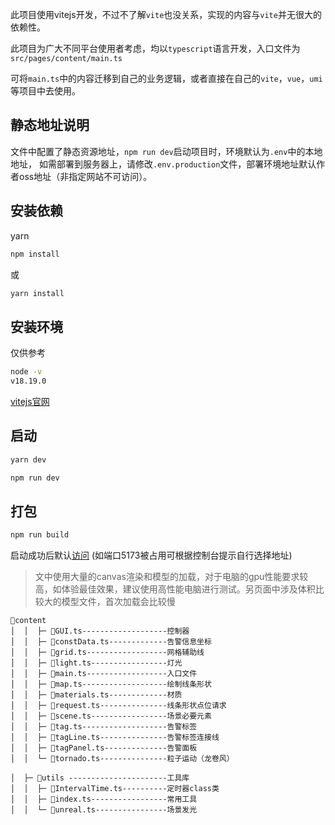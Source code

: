 
此项目使用vitejs开发，不过不了解`vite`也没关系，实现的内容与`vite`并无很大的依赖性。

此项目为广大不同平台使用者考虑，均以`typescript`语言开发，入口文件为`src/pages/content/main.ts`

可将`main.ts`中的内容迁移到自己的业务逻辑，或者直接在自己的`vite`，`vue`，`umi`等项目中去使用。

## 静态地址说明

文件中配置了静态资源地址，`npm run dev`启动项目时，环境默认为`.env`中的本地地址，
如需部署到服务器上，请修改`.env.production`文件，部署环境地址默认作者oss地址（非指定网站不可访问）。

## 安装依赖

yarn

```bash
npm install
```

或

```bash
yarn install
```

## 安装环境

仅供参考

```bash
node -v
v18.19.0
```

[vitejs官网](https://cn.vitejs.dev/guide/#scaffolding-your-first-vite-project)

## 启动

```bash
yarn dev
```

```bash
npm run dev
```

## 打包

``` bash
npm run build
```

启动成功后默认[访问](http://localhost:5173/) (如端口5173被占用可根据控制台提示自行选择地址)

> 文中使用大量的canvas渲染和模型的加载，对于电脑的gpu性能要求较高，如体验最佳效果，建议使用高性能电脑进行测试。另页面中涉及体积比较大的模型文件，首次加载会比较慢

 ```
 📁content
│  │  ├─ 📄GUI.ts-------------------控制器
│  │  ├─ 📄constData.ts-------------告警信息坐标
│  │  ├─ 📄grid.ts------------------网格辅助线
│  │  ├─ 📄light.ts-----------------灯光
│  │  ├─ 📄main.ts------------------入口文件
│  │  ├─ 📄map.ts-------------------绘制线条形状
│  │  ├─ 📄materials.ts-------------材质
│  │  ├─ 📄request.ts---------------线条形状点位请求
│  │  ├─ 📄scene.ts-----------------场景必要元素
│  │  ├─ 📄tag.ts-------------------告警标签
│  │  ├─ 📄tagLine.ts---------------告警标签连接线
│  │  ├─ 📄tagPanel.ts--------------告警面板
│  │  └─ 📄tornado.ts---------------粒子运动（龙卷风）

│  ├─ 📁utils ----------------------工具库
│  │  ├─ 📄IntervalTime.ts----------定时器class类
│  │  ├─ 📄index.ts-----------------常用工具
│  │  └─ 📄unreal.ts----------------场景发光
 ```